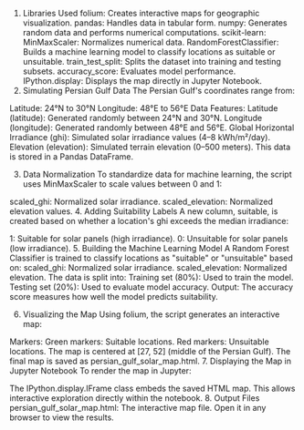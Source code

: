 1. Libraries Used
folium: Creates interactive maps for geographic visualization.
pandas: Handles data in tabular form.
numpy: Generates random data and performs numerical computations.
scikit-learn:
MinMaxScaler: Normalizes numerical data.
RandomForestClassifier: Builds a machine learning model to classify locations as suitable or unsuitable.
train_test_split: Splits the dataset into training and testing subsets.
accuracy_score: Evaluates model performance.
IPython.display: Displays the map directly in Jupyter Notebook.
2. Simulating Persian Gulf Data
The Persian Gulf's coordinates range from:

Latitude: 24°N to 30°N
Longitude: 48°E to 56°E
Data Features:
Latitude (latitude): Generated randomly between 24°N and 30°N.
Longitude (longitude): Generated randomly between 48°E and 56°E.
Global Horizontal Irradiance (ghi): Simulated solar irradiance values (4–8 kWh/m²/day).
Elevation (elevation): Simulated terrain elevation (0–500 meters).
This data is stored in a Pandas DataFrame.

3. Data Normalization
To standardize data for machine learning, the script uses MinMaxScaler to scale values between 0 and 1:

scaled_ghi: Normalized solar irradiance.
scaled_elevation: Normalized elevation values.
4. Adding Suitability Labels
A new column, suitable, is created based on whether a location's ghi exceeds the median irradiance:

1: Suitable for solar panels (high irradiance).
0: Unsuitable for solar panels (low irradiance).
5. Building the Machine Learning Model
A Random Forest Classifier is trained to classify locations as "suitable" or "unsuitable" based on:
scaled_ghi: Normalized solar irradiance.
scaled_elevation: Normalized elevation.
The data is split into:
Training set (80%): Used to train the model.
Testing set (20%): Used to evaluate model accuracy.
Output:
The accuracy score measures how well the model predicts suitability.

6. Visualizing the Map
Using folium, the script generates an interactive map:

Markers:
Green markers: Suitable locations.
Red markers: Unsuitable locations.
The map is centered at [27, 52] (middle of the Persian Gulf).
The final map is saved as persian_gulf_solar_map.html.
7. Displaying the Map in Jupyter Notebook
To render the map in Jupyter:

The IPython.display.IFrame class embeds the saved HTML map.
This allows interactive exploration directly within the notebook.
8. Output Files
persian_gulf_solar_map.html:
The interactive map file.
Open it in any browser to view the results.
